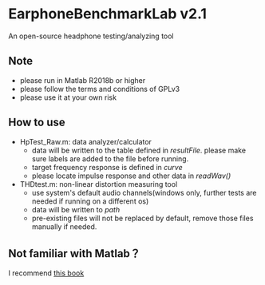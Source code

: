 # EarphoneBenchmarkLab v2.1
An open-source headphone testing/analyzing tool
## Note
- please run in Matlab R2018b or higher
- please follow the terms and conditions of GPLv3
- please use it at your own risk
## How to use
- HpTest_Raw.m: data analyzer/calculator
   - data will be written to the table defined in _resultFile_. please make sure labels are added to the file before running. 
   - target frequency response is defined in _curve_
   - please locate impulse response and other data in _readWav()_
- THDtest.m: non-linear distortion measuring tool
   - use system's default audio channels(windows only, further tests are needed if running on a different os)
   - data will be written to _path_
   - pre-existing files will not be replaced by default, remove those files manually if needed.
   
## Not familiar with Matlab？
I recommend [this book](https://www.amazon.com/Matlab-Practical-Introduction-Programming-Problem-ebook-dp-B00DG25ITW/dp/B00DG25ITW/ref=mt_kindle?_encoding=UTF8&me=&qid=)
